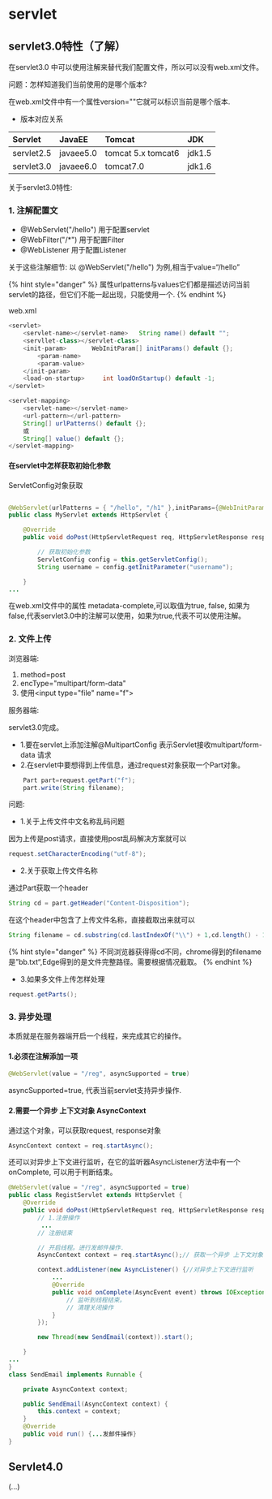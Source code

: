 # servlet

## servlet3.0特性（了解）

在servlet3.0 中可以使用注解来替代我们配置文件，所以可以没有web.xml文件。

问题：怎样知道我们当前使用的是哪个版本?

在web.xml文件中有一个属性version=""它就可以标识当前是哪个版本.

* 版本对应关系

|Servlet|JavaEE|Tomcat|JDK|
|:-----|:-----|:-----|:-----|
|servlet2.5|javaee5.0|tomcat 5.x tomcat6|jdk1.5|
|servlet3.0|javaee6.0|tomcat7.0|jdk1.6|

关于servlet3.0特性:

### 1. 注解配置文

* @WebServlet("/hello") 用于配置servlet
* @WebFilter("/*")      用于配置Filter
* @WebListener          用于配置Listener

关于这些注解细节:
以 @WebServlet("/hello") 为例,相当于value=“/hello”

{% hint style="danger" %}
属性urlpatterns与values它们都是描述访问当前servlet的路径，但它们不能一起出现，只能使用一个.
{% endhint %}

web.xml

```java
<servlet>
    <servlet-name></servlet-name>   String name() default "";
    <servllet-class></servlet-class>
    <init-param>       WebInitParam[] initParams() default {};
        <param-name>
        <param-value>
    </init-param>
    <load-on-startup>     int loadOnStartup() default -1;
</servlet>

<servlet-mapping>
    <servlet-name></servlet-name>
    <url-pattern></url-pattern>
    String[] urlPatterns() default {};
    或
    String[] value() default {};
</servlet-mapping>
```

#### 在servlet中怎样获取初始化参数

ServletConfig对象获取

```java

@WebServlet(urlPatterns = { "/hello", "/h1" },initParams={@WebInitParam(name="username",value="tom"),@WebInitParam(name="encode",value="utf-8")})
public class MyServlet extends HttpServlet {

    @Override
    public void doPost(HttpServletRequest req, HttpServletResponse resp)throws ServletException, IOException {

        // 获取初始化参数
        ServletConfig config = this.getServletConfig();
        String username = config.getInitParameter("username");

    }
...
```

在web.xml文件中的属性 metadata-complete,可以取值为true, false,
如果为false,代表servlet3.0中的注解可以使用，如果为true,代表不可以使用注解。

### 2. 文件上传

浏览器端:

1. method=post
2. encType="multipart/form-data"
3. 使用&lt;input type="file" name="f"&gt;

服务器端:

servlet3.0完成。

* 1.要在servlet上添加注解@MultipartConfig  表示Servlet接收multipart/form-data 请求
* 2.在servlet中要想得到上传信息，通过request对象获取一个Part对象。

```java
    Part part=request.getPart("f");
    part.write(String filename);
```

问题:

* 1.关于上传文件中文名称乱码问题

因为上传是post请求，直接使用post乱码解决方案就可以  

```java
request.setCharacterEncoding("utf-8");
```

* 2.关于获取上传文件名称

通过Part获取一个header
```java
String cd = part.getHeader("Content-Disposition");
```

在这个header中包含了上传文件名称，直接截取出来就可以

```java
String filename = cd.substring(cd.lastIndexOf("\\") + 1,cd.length() - 1);
```

{% hint style="danger" %}
不同浏览器获得得cd不同，chrome得到的filename是”bb.txt“,Edge得到的是文件完整路径。需要根据情况截取。
{% endhint %}

* 3.如果多文件上传怎样处理

```java
request.getParts();
```

### 3. 异步处理

本质就是在服务器端开启一个线程，来完成其它的操作。

#### 1.必须在注解添加一项

```java
@WebServlet(value = "/reg", asyncSupported = true)
```

asyncSupported=true, 代表当前servlet支持异步操作.

#### 2.需要一个异步 上下文对象 AsyncContext

通过这个对象，可以获取request, response对象

```java
AsyncContext context = req.startAsync();
```

还可以对异步上下文进行监听，在它的监听器AsyncListener方法中有一个onComplete, 可以用于判断结束。

```java
@WebServlet(value = "/reg", asyncSupported = true)
public class RegistServlet extends HttpServlet {
    @Override
    public void doPost(HttpServletRequest req, HttpServletResponse resp)throws ServletException, IOException {
        // 1.注册操作
         ...
        // 注册结束

        // 开启线程。进行发邮件操作.
        AsyncContext context = req.startAsync();// 获取一个异步 上下文对象.

        context.addListener(new AsyncListener() {//对异步上下文进行监听
            ...
            @Override
            public void onComplete(AsyncEvent event) throws IOException {
                // 监听到线程结束。
                // 清理关闭操作
            }
        });

        new Thread(new SendEmail(context)).start();

    }
...
}
class SendEmail implements Runnable {

    private AsyncContext context;

    public SendEmail(AsyncContext context) {
        this.context = context;
    }
    @Override
    public void run() {...发邮件操作}
}
```

## Servlet4.0

(...)
